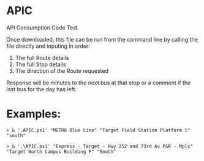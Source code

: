 # APIC 
API Consumption Code Test

Once downloaded, this file can be run from the command line by calling the file directly and inputing in order:
  1. The full Route details
  2. The full Stop details
  3. The direction of the Route requested
  
Response will be minutes to the next bus at that stop or a comment if the last bus for the day has left.
  
 # Examples:
    > & '.APIC.ps1' "METRO Blue Line" "Target Field Station Platform 1" "south"
     
    > & '.\APIC.ps1' "Express - Target - Hwy 252 and 73rd Av P&R - Mpls" "Target North Campus Building F" "South"
     
 
